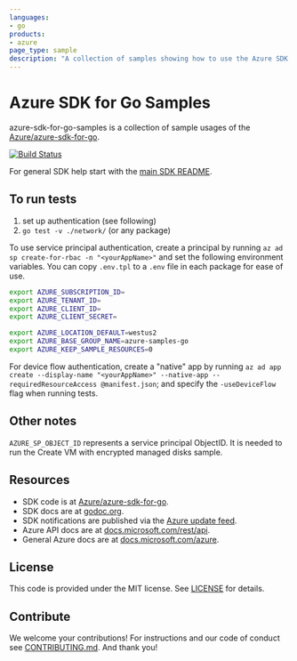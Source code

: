 ```yaml
---
languages:
- go
products:
- azure
page_type: sample
description: "A collection of samples showing how to use the Azure SDK for Go."
---
```


# Azure SDK for Go Samples

azure-sdk-for-go-samples is a collection of sample usages of the [Azure/azure-sdk-for-go][].

[![Build Status](https://dev.azure.com/azure-sdk/public/_apis/build/status/Azure-Samples.azure-sdk-for-go-samples?branchName=master)](https://dev.azure.com/azure-sdk/public/_build/latest?definitionId=1666&branchName=master)

For general SDK help start with the [main SDK README][].

## To run tests

1. set up authentication (see following)
1. `go test -v ./network/` (or any package)

To use service principal authentication, create a principal by running `az ad sp create-for-rbac -n "<yourAppName>"` and set the following environment variables. You can copy `.env.tpl` to a `.env` file in each package for ease of use.

```bash
export AZURE_SUBSCRIPTION_ID=
export AZURE_TENANT_ID=
export AZURE_CLIENT_ID=
export AZURE_CLIENT_SECRET=

export AZURE_LOCATION_DEFAULT=westus2
export AZURE_BASE_GROUP_NAME=azure-samples-go
export AZURE_KEEP_SAMPLE_RESOURCES=0
```

For device flow authentication, create a "native" app by running `az ad app
create --display-name "<yourAppName>" --native-app --requiredResourceAccess
@manifest.json`; and specify the `-useDeviceFlow` flag when running tests.

## Other notes

`AZURE_SP_OBJECT_ID` represents a service principal ObjectID. It is needed to
run the Create VM with encrypted managed disks sample.

## Resources

- SDK code is at [Azure/azure-sdk-for-go][].
- SDK docs are at [godoc.org](https://godoc.org/github.com/Azure/azure-sdk-for-go/).
- SDK notifications are published via the [Azure update feed][].
- Azure API docs are at [docs.microsoft.com/rest/api](https://docs.microsoft.com/rest/api/).
- General Azure docs are at [docs.microsoft.com/azure](https://docs.microsoft.com/azure).

## License

This code is provided under the MIT license. See [LICENSE][] for details.

## Contribute

We welcome your contributions! For instructions and our code of conduct see [CONTRIBUTING.md][]. And thank you!

[main SDK README]: https://github.com/Azure/azure-sdk-for-go/blob/master/README.md
[Azure update feed]: https://azure.microsoft.com/updates/
[Azure/azure-sdk-for-go]: https://github.com/Azure/azure-sdk-for-go
[azure-cli]: https://github.com/Azure/azure-cli
[LICENSE]: ./LICENSE.md
[CONTRIBUTING.md]: ./CONTRIBUTING.md
